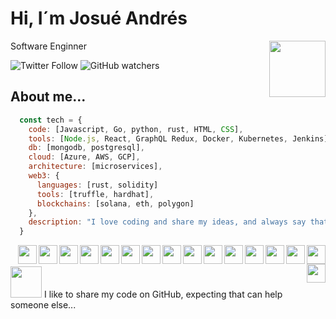 # Hi, I´m Josué Andrés

<img align="right" src="https://media.giphy.com/media/26n7b7PjSOZJwVCmY/giphy.gif" width="90"></img>

Software Enginner

![Twitter Follow](https://img.shields.io/twitter/follow/joandres_4?style=social)
![GitHub watchers](https://img.shields.io/github/watchers/Josh2604/Josh2604?style=social)


## About me...

```js
  const tech = {
    code: [Javascript, Go, python, rust, HTML, CSS],
    tools: [Node.js, React, GraphQL Redux, Docker, Kubernetes, Jenkins],
    db: [mongodb, postgresql],
    cloud: [Azure, AWS, GCP],
    architecture: [microservices],
    web3: {
      languages: [rust, solidity]
      tools: [truffle, hardhat],
      blockchains: [solana, eth, polygon]
    },
    description: "I love coding and share my ideas, and always say that we have someting new to learn every day..."
  }
```
<img align="right" src="https://cdn.jsdelivr.net/npm/simple-icons@3.4.0/icons/kubernetes.svg" width="30"></img>
<img align="right" src="https://cdn.jsdelivr.net/npm/simple-icons@3.4.0/icons/docker.svg" width="30"></img>
<img align="right" src="https://cdn.jsdelivr.net/npm/simple-icons@3.4.0/icons/jenkins.svg" width="30"></img>
<img align="right" src="https://cdn.jsdelivr.net/npm/simple-icons@3.4.0/icons/mongodb.svg" width="30"></img>
<img align="right" src="https://cdn.jsdelivr.net/npm/simple-icons@3.4.0/icons/postgresql.svg" width="30"></img>
<img align="right" src="https://cdn.jsdelivr.net/npm/simple-icons@3.4.0/icons/javascript.svg" width="30"></img>
<img align="right" src="https://cdn.jsdelivr.net/npm/simple-icons@3.4.0/icons/react.svg" width="30"></img>
<img align="right" src="https://cdn.jsdelivr.net/npm/simple-icons@3.4.0/icons/go.svg" width="30"></img>
<img align="right" src="https://cdn.jsdelivr.net/npm/simple-icons@3.4.0/icons/python.svg" width="30"></img>
<img align="right" src="https://cdn.jsdelivr.net/npm/simple-icons@3.4.0/icons/redux.svg" width="30"></img>
<img align="right" src="https://cdn.jsdelivr.net/npm/simple-icons@3.4.0/icons/apollographql.svg" width="30"></img>
<img align="right" src="https://cdn.jsdelivr.net/npm/simple-icons@3.4.0/icons/json.svg" width="30"></img>
<img align="right" src="https://cdn.jsdelivr.net/npm/simple-icons@3.4.0/icons/css3.svg" width="30"></img>
<img align="right" src="https://cdn.jsdelivr.net/npm/simple-icons@3.4.0/icons/html5.svg" width="30"></img>
<img align="right" src="https://cdn.jsdelivr.net/npm/simple-icons@3.4.0/icons/git.svg" width="30"></img>
<img align="right" src="https://cdn.jsdelivr.net/npm/simple-icons@3.4.0/icons/gnubash.svg" width="30"></img>
<br/><br/>
<img src="https://media.giphy.com/media/du3J3cXyzhj75IOgvA/source.gif" width="50" height="50"></img> I like to share my code on GitHub, expecting that can help someone else...
